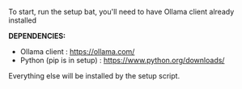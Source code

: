 To start, run the setup bat, you'll need to have Ollama client already installed

**DEPENDENCIES:**
* Ollama client : https://ollama.com/
* Python (pip is in setup) : https://www.python.org/downloads/

Everything else will be installed by the setup script.